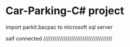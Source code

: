 # Car-Parking-C# project 

import parkit.bacpac to microsoft sql server

saif connected
/////////////////////////////////////